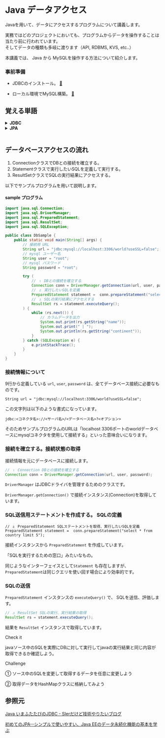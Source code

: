 # Java データアクセス

Javaを用いて、データにアクセスするプログラムについて講義します。

実務ではどのプロジェクトにおいても、プログラムからデータを操作することは当たり前に行われています。<br>
そしてデータの種類も多岐に渡ります（API, RDBMS, KVS, etc..）

本講義では、 Java から MySQLを操作する方法について紹介します。

### 事前準備

- JDBCのインストール。 [:memo:](./jdbcドライバのインストール.md)

- ローカル環境でMySQL構築。 [:memo:](./dockerでmysql構築.md)

## 覚える単語

<details>
<summary><b>JDBC</b></summary>
  
<b>Java Database Connectivity</b> の略です。<br>
![image](https://user-images.githubusercontent.com/22954486/110630188-66ade400-81e8-11eb-9735-b0faced3a7b3.png)

Javaからデータベースにアクセスするための標準APIです。

Java SEでは標準で <code>java.sql</code> に用意されていますが、 データベースごとに固有の JDBCドライバをインストール必要があります。<br>

JDBCを使うことで、異なるデータベースにアクセスする場合でも、統一的なデータ操作が実現できます。
</details>


<details>
<summary><b>JPA</b></summary>
  
<b>Java Persistence API</b> の略です。本講義では 扱いませんが、説明だけ。

RDBをJavaのプログラムから操作するための O/Rマッパー の仕組みを提供するライブラリです。

以下のような特徴があります。 
<ul>
  <li>Javaオブジェクトとデータベース・テーブルとの間の変換指定（マッピング指定）をアノテーションだけで行える</li>
  <li>Javaオブジェクトを、そのまま読み書き／削除／検索することができる </li>
  <li>オブジェクト指向の問い合わせ言語（JPQL：Java Persistence Query Language）を利用できる </li>
  <li>JPQLと同等のAPIも使うことができる </li>
</details>





<br>

## データベースアクセスの流れ

1. ConnectionクラスでDBとの接続を確立する。
1. Statementクラスで実行したいSQLを定義して実行する。
1. ResultSetクラスでSQLの実行結果にアクセスする。

以下でサンプルプログラムを用いて説明します。

#### sample プログラム

```java
import java.sql.Connection;
import java.sql.DriverManager;
import java.sql.PreparedStatement;
import java.sql.ResultSet;
import java.sql.SQLException;

public class DbSample {
    public static void main(String[] args) {
        // 接続用 URL
        String url = "jdbc:mysql://localhost:3306/world?useSSL=false";
        // mysql ユーザー名
        String user = "root";
        // mysql パスワード
        String password = "root";

        try (
            // ⒈ DBとの接続を確立する
            Connection conn = DriverManager.getConnection(url, user, password);
            // ⒉ 実行したいSQLを定義
            PreparedStatement statement =  conn.prepareStatement("select * from country limit 5");
            // ⒊ SQLの実行結果にアクセスする
            ResultSet rs = statement.executeQuery();
        ) {
            while (rs.next()) {
                // カラムデータを出力
                System.out.print(rs.getString("name"));
                System.out.print(" | ");
                System.out.println(rs.getString("continent"));
            }
        } catch (SQLException e) {
            e.printStackTrace();
        }
    }
}
```

### 接続情報について

9行から定義している `url`, `user`, `password` は、全てデータベース接続に必要なものです。
```
String url = "jdbc:mysql://localhost:3306/world?useSSL=false";
```
この文字列は以下のような書式になっています。

```
jdbc:<コネクタ名>://<サーバ名>/<データベース名>?<オプション>
```

そのためサンプルプログラムのURLは「localhost 3306ポートのworldデータベースにmysqlコネクタを使用して接続する」といった意味合いになります。


### 接続を確立する。接続状態の取得
接続情報を元にデータベースに接続します。
```java
// ⒈ Connection DBとの接続を確立する
Connection conn = DriverManager.getConnection(url, user, password);
```
`DriverManager` はJDBCドライバを管理するためのクラスです。

`DriverManager.getConnection()` で接続インスタンス(Connection)を取得しています。

### SQL送信用ステートメントを作成する。 SQLの定義
```
// ⒉ PreparedStatement SQLステートメントを取得、実行したいSQLを定義
PreparedStatement statement =  conn.prepareStatement("select * from country limit 5");
```

接続インスタンスから `PreparedStatement` を作成しています。

「SQLを実行するための窓口」みたいなもの。

同じようなインターフェイスとして`Statement` も存在しますが、 `PreparedStatement`は同じクエリを使い回す場合により効率的です。

### SQLの送信
`PreparedStatement` インスタンスの `executeQuery()` で、 SQLを送信、評価します。

```java
// ⒊ ResultSet SQLの実行、実行結果の取得
ResultSet rs = statement.executeQuery();
```

結果を `ResultSet` インスタンスで取得しています。

Check it

javaソース中のSQLを実際にDBに対して実行してjavaの実行結果と同じ内容が取得できるか確認しよう。

Challenge

① ソース中のSQLを変更して取得するデータを任意に変更しよう

② 取得データをHashMapクラスに格納してみよう

## 参照元
[Java いまふたたびのJDBC - SIerだけど技術やりたいブログ](https://www.kimullaa.com/entry/2018/12/08/000000)

[初めてのJPA--シンプルで使いやすい、Java EEのデータ永続化機能の基本を学ぶ](https://builder.japan.zdnet.com/sp_oracle/35067018/)






